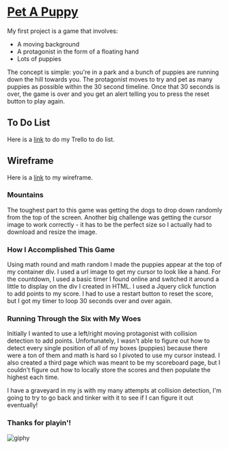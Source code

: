 # [Pet A Puppy](https://mfullford.github.io/project1/)

My first project is a game that involves:

- A moving background
- A protagonist in the form of a floating hand
- Lots of puppies

The concept is simple: you're in a park and a bunch of puppies are running down the hill towards you. The protagonist moves to try and pet as many puppies as possible within the 30 second timeline. Once that 30 seconds is over, the game is over and you get an alert telling you to press the reset button to play again.

## To Do List
Here is a [link](https://trello.com/b/Jyiv5fzo/pet-a-puppy) to do my Trello to do list.

## Wireframe 
Here is a [link](https://wireframepro.mockflow.com/view/pet-a-puppy#/page/7415fa9fe4074b759cebc5fb93895e6f) to my wireframe.

### Mountains
The toughest part to this game was getting the dogs to drop down randomly from the top of the screen. Another big challenge was getting the cursor image to work correctly - it has to be the perfect size so I actually had to download and resize the image. 

### How I Accomplished This Game

Using math round and math random I made the puppies appear at the top of my container div. I used a url image to get my cursor to look like a hand. For the countdown, I used a basic timer I found online and switched it around a little to display on the div I created in HTML. I used a Jquery click function to add points to my score. I had to use a restart button to reset the score, but I got my timer to loop 30 seconds over and over again.

### Running Through the Six with My Woes

Initially I wanted to use a left/right moving protagonist with collision detection to add points. Unfortunately, I wasn't able to figure out how to detect every single position of all of my boxes (puppies) because there were a ton of them and math is hard so I pivoted to use my cursor instead. I also created a third page which was meant to be my scoreboard page, but I couldn't figure out how to locally store the scores and then populate the highest each time.

I have a graveyard in my js with my many attempts at collision detection, I'm going to try to go back and tinker with it to see if I can figure it out eventually!

### Thanks for playin'!

![giphy](https://user-images.githubusercontent.com/31824846/31026404-90162cbe-a503-11e7-96bf-f75058151302.gif)
